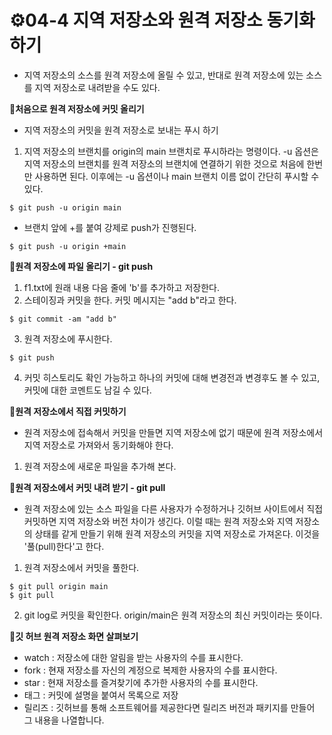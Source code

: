 # ⚙04-4 지역 저장소와 원격 저장소 동기화하기
- 지역 저장소의 소스를 원격 저장소에 올릴 수 있고, 반대로 원격 저장소에 있는 소스를 지역 저장소로 내려받을 수도 있다.

**🌱처음으로 원격 저장소에 커밋 올리기**
  - 지역 저장소의 커밋을 원격 저장소로 보내는 푸시 하기

  1. 지역 저장소의 브랜치를 origin의 main 브랜치로 푸시하라는 명령이다. -u 옵션은 지역 저장소의 브랜치를 원격 저장소의 브랜치에 연결하기 위한 것으로 처음에 한번만 사용하면 된다. 이후에는 -u 옵션이나 main 브랜치 이름 없이 간단히 푸시할 수 있다.
  ```
  $ git push -u origin main
  ```
  - 브랜치 앞에 +를 붙여 강제로 push가 진행된다.
  ```
  $ git push -u origin +main
  ```

**🌱원격 저장소에 파일 올리기 - git push**
1. f1.txt에 원래 내용 다음 줄에 'b'를 추가하고 저장한다.
2. 스테이징과 커밋을 한다. 커밋 메시지는 "add b"라고 한다.
```
$ git commit -am "add b"
```
3. 원격 저장소에 푸시한다.
```
$ git push
```
4. 커밋 히스토리도 확인 가능하고 하나의 커밋에 대해 변경전과 변경후도 볼 수 있고, 커밋에 대한 코멘트도 남길 수 있다.

**🌱원격 저장소에서 직접 커밋하기**
  - 원격 저장소에 접속해서 커밋을 만들면 지역 저장소에 없기 때문에 원격 저장소에서 지역 저장소로 가져와서 동기화해야 한다.

  1. 원격 저장소에 새로운 파일을 추가해 본다.

**🌱원격 저장소에서 커밋 내려 받기 - git pull**
  - 원격 저장소에 있는 소스 파일을 다른 사용자가 수정하거나 깃허브 사이트에서 직접 커밋하면 지역 저장소와 버전 차이가 생긴다. 이럴 때는 원격 저장소와 지역 저장소의 상태를 같게 만들기 위해 원격 저장소의 커밋을 지역 저장소로 가져온다. 이것을 '풀(pull)한다'고 한다.

  1. 원격 저장소에서 커밋을 풀한다.
  ```
  $ git pull origin main
  $ git pull
  ```
  2. git log로 커밋을 확인한다. origin/main은 원격 저장소의 최신 커밋이라는 뜻이다. 

**🌱깃 허브 원격 저장소 화면 살펴보기**
  - watch : 저장소에 대한 알림을 받는 사용자의 수를 표시한다.
  - fork : 현재 저장소를 자신의 계정으로 복제한 사용자의 수를 표시한다.
  - star : 현재 저장소를 즐겨찾기에 추가한 사용자의 수를 표시한다.
  - 태그 : 커밋에 설명을 붙여서 목록으로 저장
  - 릴리즈 : 깃허브를 통해 소프트웨어를 제공한다면 릴리즈 버전과 패키지를 만들어 그 내용을 나열합니다.